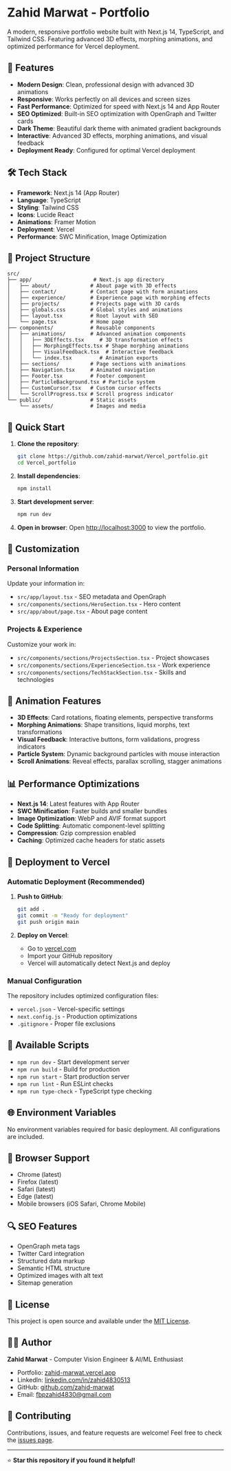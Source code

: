 # Zahid Marwat - Portfolio

A modern, responsive portfolio website built with Next.js 14, TypeScript, and Tailwind CSS. Featuring advanced 3D effects, morphing animations, and optimized performance for Vercel deployment.

## 🚀 Features

- **Modern Design**: Clean, professional design with advanced 3D animations
- **Responsive**: Works perfectly on all devices and screen sizes
- **Fast Performance**: Optimized for speed with Next.js 14 and App Router
- **SEO Optimized**: Built-in SEO optimization with OpenGraph and Twitter cards
- **Dark Theme**: Beautiful dark theme with animated gradient backgrounds
- **Interactive**: Advanced 3D effects, morphing animations, and visual feedback
- **Deployment Ready**: Configured for optimal Vercel deployment

## 🛠️ Tech Stack

- **Framework**: Next.js 14 (App Router)
- **Language**: TypeScript
- **Styling**: Tailwind CSS
- **Icons**: Lucide React
- **Animations**: Framer Motion
- **Deployment**: Vercel
- **Performance**: SWC Minification, Image Optimization

## 📁 Project Structure

```
src/
├── app/                    # Next.js app directory
│   ├── about/             # About page with 3D effects
│   ├── contact/           # Contact page with form animations
│   ├── experience/        # Experience page with morphing effects
│   ├── projects/          # Projects page with 3D cards
│   ├── globals.css        # Global styles and animations
│   ├── layout.tsx         # Root layout with SEO
│   └── page.tsx           # Home page
├── components/            # Reusable components
│   ├── animations/        # Advanced animation components
│   │   ├── 3DEffects.tsx     # 3D transformation effects
│   │   ├── MorphingEffects.tsx # Shape morphing animations
│   │   ├── VisualFeedback.tsx  # Interactive feedback
│   │   └── index.tsx         # Animation exports
│   ├── sections/          # Page sections with animations
│   ├── Navigation.tsx     # Animated navigation
│   ├── Footer.tsx         # Footer component
│   ├── ParticleBackground.tsx # Particle system
│   ├── CustomCursor.tsx   # Custom cursor effects
│   └── ScrollProgress.tsx # Scroll progress indicator
└── public/                # Static assets
    └── assets/            # Images and media
```

## 🚀 Quick Start

1. **Clone the repository**:
   ```bash
   git clone https://github.com/zahid-marwat/Vercel_portfolio.git
   cd Vercel_portfolio
   ```

2. **Install dependencies**:
   ```bash
   npm install
   ```

3. **Start development server**:
   ```bash
   npm run dev
   ```

4. **Open in browser**:
   Open [http://localhost:3000](http://localhost:3000) to view the portfolio.

## 📝 Customization

### Personal Information
Update your information in:
- `src/app/layout.tsx` - SEO metadata and OpenGraph
- `src/components/sections/HeroSection.tsx` - Hero content
- `src/app/about/page.tsx` - About page content

### Projects & Experience
Customize your work in:
- `src/components/sections/ProjectsSection.tsx` - Project showcases
- `src/components/sections/ExperienceSection.tsx` - Work experience
- `src/components/sections/TechStackSection.tsx` - Skills and technologies

## 🎨 Animation Features

- **3D Effects**: Card rotations, floating elements, perspective transforms
- **Morphing Animations**: Shape transitions, liquid morphs, text transformations
- **Visual Feedback**: Interactive buttons, form validations, progress indicators
- **Particle System**: Dynamic background particles with mouse interaction
- **Scroll Animations**: Reveal effects, parallax scrolling, stagger animations

## 📊 Performance Optimizations

- **Next.js 14**: Latest features with App Router
- **SWC Minification**: Faster builds and smaller bundles
- **Image Optimization**: WebP and AVIF format support
- **Code Splitting**: Automatic component-level splitting
- **Compression**: Gzip compression enabled
- **Caching**: Optimized cache headers for static assets

## 🚀 Deployment to Vercel

### Automatic Deployment (Recommended)

1. **Push to GitHub**:
   ```bash
   git add .
   git commit -m "Ready for deployment"
   git push origin main
   ```

2. **Deploy on Vercel**:
   - Go to [vercel.com](https://vercel.com)
   - Import your GitHub repository
   - Vercel will automatically detect Next.js and deploy

### Manual Configuration

The repository includes optimized configuration files:
- `vercel.json` - Vercel-specific settings
- `next.config.js` - Production optimizations
- `.gitignore` - Proper file exclusions

## 🔧 Available Scripts

- `npm run dev` - Start development server
- `npm run build` - Build for production
- `npm run start` - Start production server
- `npm run lint` - Run ESLint checks
- `npm run type-check` - TypeScript type checking

## 🌐 Environment Variables

No environment variables required for basic deployment. All configurations are included.

## 📱 Browser Support

- Chrome (latest)
- Firefox (latest)
- Safari (latest)
- Edge (latest)
- Mobile browsers (iOS Safari, Chrome Mobile)

## 🔍 SEO Features

- OpenGraph meta tags
- Twitter Card integration
- Structured data markup
- Semantic HTML structure
- Optimized images with alt text
- Sitemap generation

## 📄 License

This project is open source and available under the [MIT License](LICENSE).

## 👨‍💻 Author

**Zahid Marwat** - Computer Vision Engineer & AI/ML Enthusiast
- Portfolio: [zahid-marwat.vercel.app](https://zahid-marwat.vercel.app)
- LinkedIn: [linkedin.com/in/zahid4830513](https://linkedin.com/in/zahid4830513)
- GitHub: [github.com/zahid-marwat](https://github.com/zahid-marwat)
- Email: fbpzahid4830@gmail.com

## 🤝 Contributing

Contributions, issues, and feature requests are welcome! Feel free to check the [issues page](https://github.com/zahid-marwat/Vercel_portfolio/issues).

---

⭐ **Star this repository if you found it helpful!**
